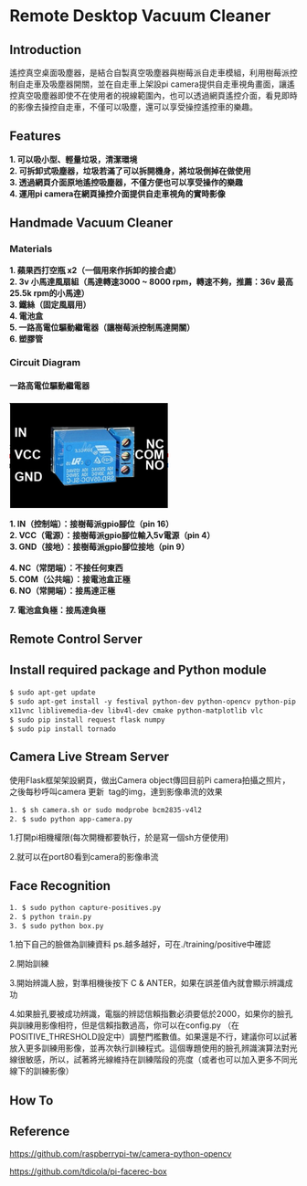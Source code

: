 # Remote Desktop Vacuum Cleaner
## Introduction
遙控真空桌面吸塵器，是結合自製真空吸塵器與樹莓派自走車模組，利用樹莓派控制自走車及吸塵器開關，並在自走車上架設pi camera提供自走車視角畫面，讓遙控真空吸塵器即使不在使用者的視線範圍內，也可以透過網頁遙控介面，看見即時的影像去操控自走車，不僅可以吸塵，還可以享受操控遙控車的樂趣。

## Features
**1. 可以吸小型、輕量垃圾，清潔環境**<br>
**2. 可拆卸式吸塵器，垃圾若滿了可以拆開機身，將垃圾倒掉在做使用**<br>
**3. 透過網頁介面原地遙控吸塵器，不僅方便也可以享受操作的樂趣**<br>
**4. 運用pi camera在網頁操控介面提供自走車視角的實時影像**

## Handmade Vacuum Cleaner
### Materials
**1. 蘋果西打空瓶 x2（一個用來作拆卸的接合處）**<br>
**2. 3v 小馬達風扇組（馬達轉速3000 ~ 8000 rpm，轉速不夠，推薦：36v 最高 25.5k rpm的小馬達）**<br>
**3. 鐵絲（固定風扇用）**<br>
**4. 電池盒**<br>
**5. 一路高電位驅動繼電器（讓樹莓派控制馬達開關）**<br>
**6. 塑膠管**<br>
### Circuit Diagram
#### 一路高電位驅動繼電器
![](./繼電器.png)<br>

**1. IN（控制端）：接樹莓派gpio腳位（pin 16）**<br>
**2. VCC（電源）：接樹莓派gpio腳位輸入5v電源（pin 4）**<br>
**3. GND（接地）：接樹莓派gpio腳位接地（pin 9）**<br><br>
**4. NC（常閉端）：不接任何東西**<br>
**5. COM（公共端）：接電池盒正極**<br>
**6. NO（常開端）：接馬達正極**<br>

**7. 電池盒負極：接馬達負極**<br>

## Remote Control Server
## Install required package and Python module

    $ sudo apt-get update
    $ sudo apt-get install -y festival python-dev python-opencv python-pip x11vnc liblivemedia-dev libv4l-dev cmake python-matplotlib vlc
    $ sudo pip install request flask numpy
    $ sudo pip install tornado
## Camera Live Stream Server

使用Flask框架架設網頁，做出Camera object傳回目前Pi camera拍攝之照片，之後每秒呼叫camera 更新 <img> tag的img，達到影像串流的效果

    1. $ sh camera.sh or sudo modprobe bcm2835-v4l2
    2. $ sudo python app-camera.py     

1.打開pi相機權限(每次開機都要執行，於是寫一個sh方便使用)

2.就可以在port80看到camera的影像串流

## Face Recognition

    1. $ sudo python capture-positives.py    
    2. $ python train.py     
    3. $ sudo python box.py
        
1.拍下自己的臉做為訓練資料 ps.越多越好，可在./training/positive中確認

2.開始訓練

3.開始辨識人臉，對準相機後按下 C & ANTER，如果在誤差值內就會顯示辨識成功

4.如果臉孔要被成功辨識，電腦的辨認信賴指數必須要低於2000，如果你的臉孔與訓練用影像相符，但是信賴指數過高，你可以在config.py （在POSITIVE_THRESHOLD設定中）調整門檻數值。如果還是不行，建議你可以試著放入更多訓練用影像，並再次執行訓練程式。這個專題使用的臉孔辨識演算法對光線很敏感，所以，試著將光線維持在訓練階段的亮度（或者也可以加入更多不同光線下的訓練影像）

## How To

## Reference
https://github.com/raspberrypi-tw/camera-python-opencv

https://github.com/tdicola/pi-facerec-box




